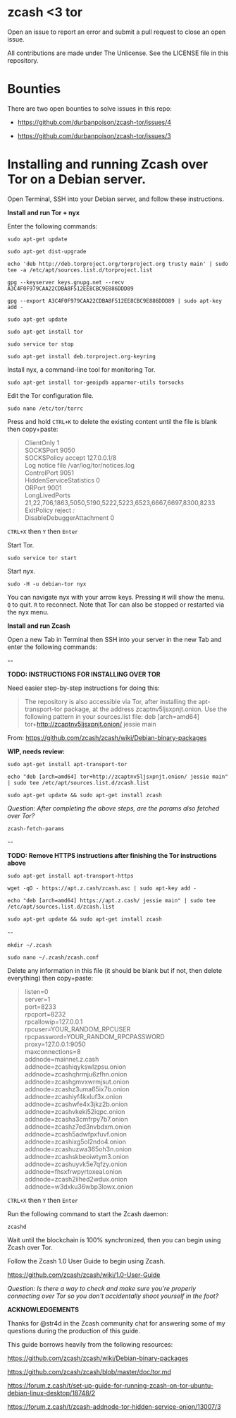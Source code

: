 # zcash <3 tor

Open an issue to report an error and submit a pull request to close an open issue.

All contributions are made under The Unlicense. See the LICENSE file in this repository.

# Bounties

There are two open bounties to solve issues in this repo:

- https://github.com/durbanpoison/zcash-tor/issues/4

- https://github.com/durbanpoison/zcash-tor/issues/3

# Installing and running Zcash over Tor on a Debian server.

Open Terminal, SSH into your Debian server, and follow these instructions.

**Install and run Tor + nyx**

Enter the following commands:

`sudo apt-get update`

`sudo apt-get dist-upgrade`

`echo 'deb http://deb.torproject.org/torproject.org trusty main' | sudo tee -a /etc/apt/sources.list.d/torproject.list`

`gpg --keyserver keys.gnupg.net --recv A3C4F0F979CAA22CDBA8F512EE8CBC9E886DDD89`

`gpg --export A3C4F0F979CAA22CDBA8F512EE8CBC9E886DDD89 | sudo apt-key add -`

`sudo apt-get update`

`sudo apt-get install tor`

`sudo service tor stop`

`sudo apt-get install deb.torproject.org-keyring`

Install nyx, a command-line tool for monitoring Tor.

`sudo apt-get install tor-geoipdb apparmor-utils torsocks`

Edit the Tor configuration file.

`sudo nano /etc/tor/torrc`

Press and hold `CTRL+K` to delete the existing content until the file is blank then copy+paste:

> ClientOnly 1  
> SOCKSPort 9050  
> SOCKSPolicy accept 127.0.0.1/8  
> Log notice file /var/log/tor/notices.log  
> ControlPort 9051  
> HiddenServiceStatistics 0  
> ORPort 9001  
> LongLivedPorts 21,22,706,1863,5050,5190,5222,5223,6523,6667,6697,8300,8233  
> ExitPolicy reject *:*  
> DisableDebuggerAttachment 0  

`CTRL+X` then `Y` then `Enter`

Start Tor.

`sudo service tor start`

Start nyx.

`sudo -H -u debian-tor nyx`

You can navigate nyx with your arrow keys. Pressing `M` will show the menu. `Q` to quit. `R` to reconnect. Note that Tor can also be stopped or restarted via the nyx menu.

**Install and run Zcash**

Open a new Tab in Terminal then SSH into your server in the new Tab and enter the following commands:

--

**TODO: INSTRUCTIONS FOR INSTALLING OVER TOR**

Need easier step-by-step instructions for doing this:

> The repository is also accessible via Tor, after installing the apt-transport-tor package, at the address zcaptnv5ljsxpnjt.onion. Use the following pattern in your sources.list file: deb [arch=amd64] tor+http://zcaptnv5ljsxpnjt.onion/ jessie main

From: https://github.com/zcash/zcash/wiki/Debian-binary-packages

**WIP, needs review:**

`sudo apt-get install apt-transport-tor`

`echo "deb [arch=amd64] tor+http://zcaptnv5ljsxpnjt.onion/ jessie main" | sudo tee /etc/apt/sources.list.d/zcash.list`

`sudo apt-get update && sudo apt-get install zcash`

*Question: After completing the above steps, are the params also fetched over Tor?*

`zcash-fetch-params`

--

**TODO: Remove HTTPS instructions after finishing the Tor instructions above**

`sudo apt-get install apt-transport-https`

`wget -qO - https://apt.z.cash/zcash.asc | sudo apt-key add -`

`echo "deb [arch=amd64] https://apt.z.cash/ jessie main" | sudo tee /etc/apt/sources.list.d/zcash.list`

`sudo apt-get update && sudo apt-get install zcash`

--

`mkdir ~/.zcash`

`sudo nano ~/.zcash/zcash.conf`

Delete any information in this file (it should be blank but if not, then delete everything) then copy+paste:

> listen=0  
> server=1  
> port=8233  
> rpcport=8232  
> rpcallowip=127.0.0.1  
> rpcuser=YOUR_RANDOM_RPCUSER  
> rpcpassword=YOUR_RANDOM_RPCPASSWORD  
> proxy=127.0.0.1:9050  
> maxconnections=8  
> addnode=mainnet.z.cash  
> addnode=zcashiqykswlzpsu.onion  
> addnode=zcashqhrmju6zfhn.onion  
> addnode=zcashgmvxwrmjsut.onion  
> addnode=zcashz3uma65ix7b.onion  
> addnode=zcashiyf4kxluf3x.onion  
> addnode=zcashwfe4x3jkz2b.onion  
> addnode=zcashvkeki52iqpc.onion  
> addnode=zcasha3cmfrpy7b7.onion  
> addnode=zcashz7ed3nvbdxm.onion  
> addnode=zcash5adwfpxfuvf.onion  
> addnode=zcashixg5ol2ndo4.onion  
> addnode=zcashuzwa365oh3n.onion  
> addnode=zcashskbeoiwtym3.onion  
> addnode=zcashuyvk5e7qfzy.onion  
> addnode=fhsxfrwpyrtoxeal.onion  
> addnode=zcash2iihed2wdux.onion  
> addnode=w3dxku36wbp3lowx.onion  

`CTRL+X` then `Y` then `Enter`

Run the following command to start the Zcash daemon:

`zcashd`

Wait until the blockchain is 100% synchronized, then you can begin using Zcash over Tor.

Follow the Zcash 1.0 User Guide to begin using Zcash.

https://github.com/zcash/zcash/wiki/1.0-User-Guide

*Question: Is there a way to check and make sure you're properly connecting over Tor so you don't accidentally shoot yourself in the foot?*

**ACKNOWLEDGEMENTS**

Thanks for @str4d in the Zcash community chat for answering some of my questions during the production of this guide.

This guide borrows heavily from the following resources:

https://github.com/zcash/zcash/wiki/Debian-binary-packages

https://github.com/zcash/zcash/blob/master/doc/tor.md

https://forum.z.cash/t/set-up-guide-for-running-zcash-on-tor-ubuntu-debian-linux-desktop/18748/2

https://forum.z.cash/t/zcash-addnode-tor-hidden-service-onion/13007/3
